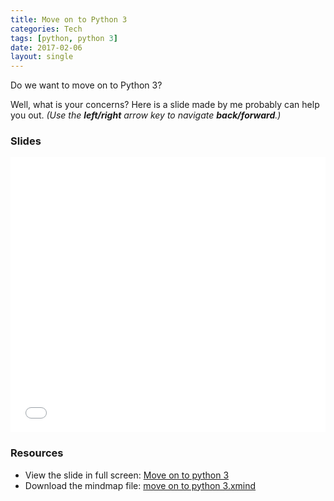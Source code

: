 ```yaml
---
title: Move on to Python 3
categories: Tech
tags: [python, python 3]
date: 2017-02-06
layout: single
---
```


Do we want to move on to Python 3?

<!-- more -->

Well, what is your concerns? Here is a slide made by me probably can help you out. _(Use the **left/right** arrow key to navigate **back/forward**.)_

### Slides

<iframe src="/files/slides/move-on-to-python-3.html" width="100%" height="440px" frameborder="0" scrolling="no"> </iframe>

### Resources

- View the slide in full screen: [Move on to python 3](/files/slides/move-on-to-python-3.html)
- Download the mindmap file: [move on to python 3.xmind](/files/Move-on-to-python3.xmind)
